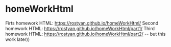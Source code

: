 # homeWorkHtml

Firts homework HTML: https://rostyan.github.io/homeWorkHtml/
Second  homework HTML: https://rostyan.github.io/homeWorkHtml/part1/
Third homework HTML: https://rostyan.github.io/homeWorkHtml/part2/ -- but this work later))
